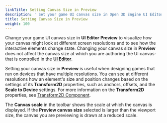 ```yaml
---
linkTitle: Setting Canvas Size in Preview
description: ' Set your game UI canvas size in Open 3D Engine UI Editor Preview to visualize how your canvas might look at different screen resolutions and to see how the interactive elements change state. '
title: Setting Canvas Size in Preview
weight: 100
---
```


Change your game UI canvas size in **UI Editor** **Preview** to visualize how your canvas might look at different screen resolutions and to see how the interactive elements change state. Changing your canvas size in **Preview** does not affect the canvas size at which you are authoring the UI canvas-that is controlled in the [**UI Editor**](../changing-size).

Setting your canvas size in **Preview** is useful when designing games that run on devices that have multiple resolutions. You can see at different resolutions how an element's size and position changes based on the settings of its **Transform2D** properties, such as anchors, offsets, and the **Scale to Device** settings. For more information on the **Transform2D** properties, see [Transform2D Component](/docs/user-guide/interactivity/user-interface/components/transform).

The **Canvas scale** in the toolbar shows the scale at which the canvas is displayed. If the **Preview canvas size** selected is larger than the viewport size, the canvas you are previewing is drawn at a reduced scale.
